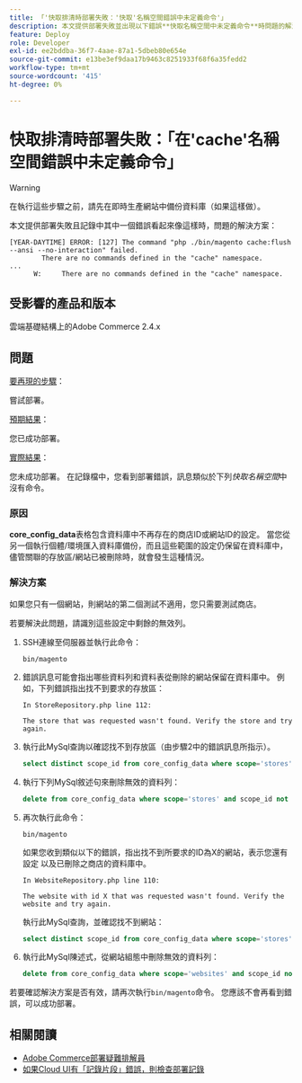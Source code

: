 ```yaml
---
title: 「'快取排清時部署失敗：'快取'名稱空間錯誤中未定義命令'」
description: 本文提供部署失敗並出現以下錯誤**快取名稱空間中未定義命令**時問題的解決方案。
feature: Deploy
role: Developer
exl-id: ee2bddba-36f7-4aae-87a1-5dbeb80e654e
source-git-commit: e13be3ef9daa17b9463c8251933f68f6a35fedd2
workflow-type: tm+mt
source-wordcount: '415'
ht-degree: 0%

---
```


# 快取排清時部署失敗：「在&#39;cache&#39;名稱空間錯誤中未定義命令」

>[!WARNING]
>
>在執行這些步驟之前，請先在即時生產網站中備份資料庫（如果這樣做）。

本文提供部署失敗且記錄中其中一個錯誤看起來像這樣時，問題的解決方案：

```
[YEAR-DAYTIME] ERROR: [127] The command "php ./bin/magento cache:flush --ansi --no-interaction" failed.
        There are no commands defined in the "cache" namespace.
...
      W:     There are no commands defined in the "cache" namespace.
```

## 受影響的產品和版本

雲端基礎結構上的Adobe Commerce 2.4.x

## 問題  

<u>要再現的步驟</u>：

嘗試部署。 

<u>預期結果</u>：

您已成功部署。

<u>實際結果</u>：

您未成功部署。 在記錄檔中，您看到部署錯誤，訊息類似於下列&#x200B;*快取名稱空間*&#x200B;中沒有命令。

### 原因

**core_config_data**&#x200B;表格包含資料庫中不再存在的商店ID或網站ID的設定。 當您從另一個執行個體/環境匯入資料庫備份，而且這些範圍的設定仍保留在資料庫中，儘管關聯的存放區/網站已被刪除時，就會發生這種情況。

### 解決方案

如果您只有一個網站，則網站的第二個測試不適用，您只需要測試商店。

若要解決此問題，請識別這些設定中剩餘的無效列。

1. SSH連線至伺服器並執行此命令：

   `bin/magento`

1. 錯誤訊息可能會指出哪些資料列和資料表從刪除的網站保留在資料庫中。 例如，下列錯誤指出找不到要求的存放區：

   ```...
   In StoreRepository.php line 112:
   
   The store that was requested wasn't found. Verify the store and try again.
   ```

1. 執行此MySql查詢以確認找不到存放區（由步驟2中的錯誤訊息所指示）。 

   ```sql
   select distinct scope_id from core_config_data where scope='stores' and scope_id not in (select store_id from store);
   ```

1. 執行下列MySql敘述句來刪除無效的資料列： 

   ```sql
   delete from core_config_data where scope='stores' and scope_id not in (select store_id from store); 
   ```

1. 再次執行此命令：

   `bin/magento`

   如果您收到類似以下的錯誤，指出找不到所要求的ID為X的網站，表示您還有設定        以及已刪除之商店的資料庫中。

   ```
   In WebsiteRepository.php line 110:
   
   The website with id X that was requested wasn't found. Verify the website and try again.
   ```

   執行此MySql查詢，並確認找不到網站：

   ```sql
   select distinct scope_id from core_config_data where scope='stores' and scope_id not in (select store_id from store);
   ```

1. 執行此MySql陳述式，從網站組態中刪除無效的資料列：

   ```sql
   delete from core_config_data where scope='websites' and scope_id not in (select website_id from store_website);
   ```

若要確認解決方案是否有效，請再次執行`bin/magento`命令。 您應該不會再看到錯誤，可以成功部署。

## 相關閱讀

* [Adobe Commerce部署疑難排解員](/docs/commerce-knowledge-base/kb/troubleshooting/deployment/magento-deployment-troubleshooter.html)
* [如果Cloud UI有「記錄片段」錯誤，則檢查部署記錄](/docs/commerce-knowledge-base/kb/troubleshooting/miscellaneous/checking-deployment-log-if-the-cloud-ui-shows-log-snipped-error.html)
